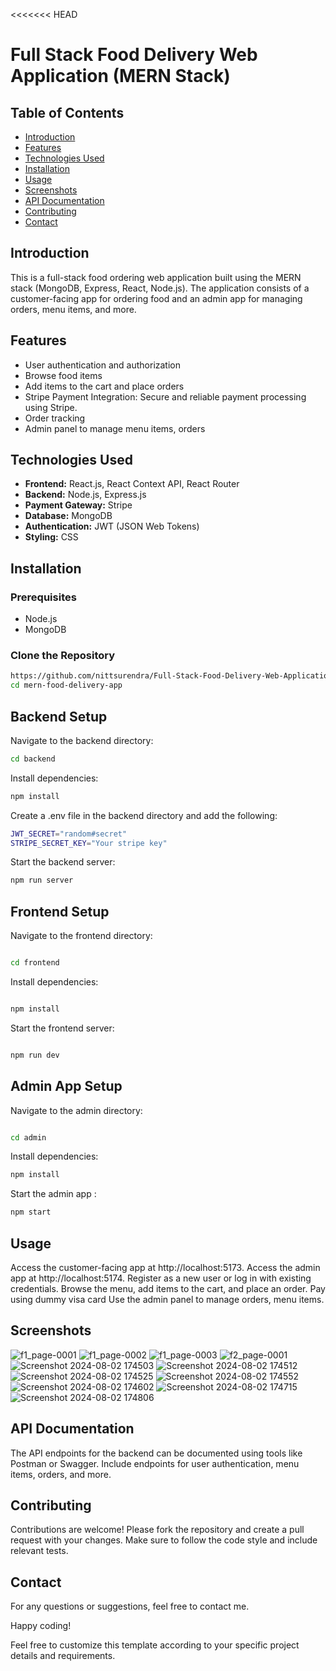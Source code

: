 <<<<<<< HEAD
# Full Stack Food Delivery Web Application (MERN Stack)

## Table of Contents
- [Introduction](#introduction)
- [Features](#features)
- [Technologies Used](#technologies-used)
- [Installation](#installation)
- [Usage](#usage)
- [Screenshots](#screenshots)
- [API Documentation](#api-documentation)
- [Contributing](#contributing)
- [Contact](#contact)

## Introduction
This is a full-stack food ordering web application built using the MERN stack (MongoDB, Express, React, Node.js). The application consists of a customer-facing app for ordering food and an admin app for managing orders, menu items, and more.

## Features
- User authentication and authorization
- Browse food items
- Add items to the cart and place orders
- Stripe Payment Integration: Secure and reliable payment processing using Stripe.
- Order tracking
- Admin panel to manage menu items, orders

## Technologies Used
- **Frontend:** React.js, React Context API, React Router
- **Backend:** Node.js, Express.js
- **Payment Gateway:** Stripe
- **Database:** MongoDB
- **Authentication:** JWT (JSON Web Tokens)
- **Styling:** CSS

## Installation
### Prerequisites
- Node.js
- MongoDB

### Clone the Repository
```sh
https://github.com/nittsurendra/Full-Stack-Food-Delivery-Web-Application.git
cd mern-food-delivery-app
```

## Backend Setup
Navigate to the backend directory:

```sh
cd backend

```
Install dependencies:

```sh
npm install
```

Create a .env file in the backend directory and add the following:

```sh
JWT_SECRET="random#secret"
STRIPE_SECRET_KEY="Your stripe key"
```

Start the backend server:

```sh
npm run server
```
## Frontend Setup
Navigate to the frontend directory:

```sh

cd frontend
```

Install dependencies:
```sh

npm install
```

Start the frontend server:
```sh

npm run dev
```

## Admin App Setup

Navigate to the admin directory:
```sh

cd admin
```

Install dependencies:

```sh
npm install
```

Start the admin app :
```sh
npm start
```

## Usage
Access the customer-facing app at http://localhost:5173.
Access the admin app at http://localhost:5174.
Register as a new user or log in with existing credentials.
Browse the menu, add items to the cart, and place an order.
Pay using dummy visa card
Use the admin panel to manage orders, menu items.

## Screenshots
![f1_page-0001](https://github.com/user-attachments/assets/e4c7d596-2d54-4f0e-82cd-7ca4d0975052)
![f1_page-0002](https://github.com/user-attachments/assets/a94c7f22-cbb2-4069-aebe-0e2ce078c60e)
![f1_page-0003](https://github.com/user-attachments/assets/954bd897-7b3c-496f-8532-948d4cec0ce3)
![f2_page-0001](https://github.com/user-attachments/assets/3fddf755-6f9c-4ed9-8178-ac9a621558df)
![Screenshot 2024-08-02 174503](https://github.com/user-attachments/assets/5a0b8d33-190e-453c-bb40-838d22403bfc)
![Screenshot 2024-08-02 174512](https://github.com/user-attachments/assets/2450fbd2-574e-4abc-ae41-e20d2e4fdd85)
![Screenshot 2024-08-02 174525](https://github.com/user-attachments/assets/936cdfcc-f2e0-406c-8b85-8e9eb5afe3a2)
![Screenshot 2024-08-02 174552](https://github.com/user-attachments/assets/e19315fb-a715-4ed8-b3ec-0b0a022aba1c)
![Screenshot 2024-08-02 174602](https://github.com/user-attachments/assets/970a4fd5-656b-4584-82de-c825d2a51d87)
![Screenshot 2024-08-02 174715](https://github.com/user-attachments/assets/2651c33a-9e54-4cbc-a0de-4f9f753cc24c)
![Screenshot 2024-08-02 174806](https://github.com/user-attachments/assets/aa0df7c2-79ff-45d1-ac94-7c15de1fd9d2)

## API Documentation
The API endpoints for the backend can be documented using tools like Postman or Swagger. Include endpoints for user authentication, menu items, orders, and more.

## Contributing
Contributions are welcome! Please fork the repository and create a pull request with your changes. Make sure to follow the code style and include relevant tests.

## Contact
For any questions or suggestions, feel free to contact me.

Happy coding!

Feel free to customize this template according to your specific project details and requirements.
